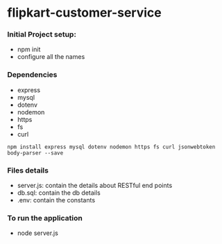 # flipkart-customer-service

### Initial Project setup:
- npm init
- configure all the names

### Dependencies
- express
- mysql
- dotenv
- nodemon
- https
- fs
- curl


`npm install express mysql dotenv nodemon https fs curl jsonwebtoken body-parser --save`  

### Files details
- server.js: contain the details about RESTful end points
- db.sql: contain the db details
- .env: contain the constants

### To run the application
- node server.js